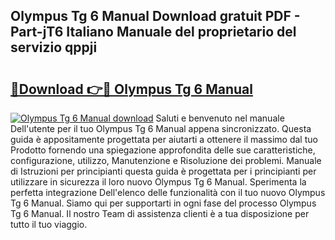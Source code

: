 ## Olympus Tg 6 Manual Download gratuit PDF - Part-jT6 Italiano Manuale del proprietario del servizio qppji

# <h2><a href="http://dfg9ixb.blite.top/?on=Olympus+Tg+6+Manual">🔗Download 👉🔴 Olympus Tg 6 Manual</a></h2>

[![Olympus Tg 6 Manual download](https://i.imgur.com/lujVjoI.png)](http://dfg9ixb.blite.top/?on=Olympus+Tg+6+Manual)
Saluti e benvenuto nel manuale Dell'utente per il tuo Olympus Tg 6 Manual appena sincronizzato. Questa guida è appositamente progettata per aiutarti a ottenere il massimo dal tuo Prodotto fornendo una spiegazione approfondita delle sue caratteristiche, configurazione, utilizzo, Manutenzione e Risoluzione dei problemi. Manuale di Istruzioni per principianti questa guida è progettata per i principianti per utilizzare in sicurezza il loro nuovo Olympus Tg 6 Manual. Sperimenta la perfetta integrazione Dell'elenco delle funzionalità con il tuo nuovo Olympus Tg 6 Manual. Siamo qui per supportarti in ogni fase del processo Olympus Tg 6 Manual. Il nostro Team di assistenza clienti è a tua disposizione per tutto il tuo viaggio.
